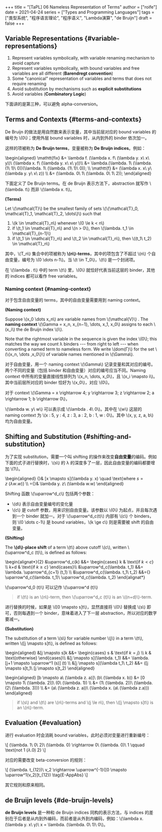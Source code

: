 +++
title = "[TaPL] 06 Nameless Representation of Terms"
author = ["roife"]
date = 2021-04-24
series = ["Types and Programming Languages"]
tags = ["类型系统", "程序语言理论", "程序语义", "Lambda演算", "de Bruijn"]
draft = false
+++

## Variable Representations {#variable-representations}

1.  Represent variables symbolically, with variable renaming mechanism to avoid capture
2.  Represent variables symbolically, with bound variables and free variables are all different (**Barendregt convention**)
3.  Some "canonical" representation of variables and terms that does not require renaming
4.  Avoid substitution by mechanisms such as **explicit substitutions**
5.  Avoid variables (**Combinatory Logic**)

下面讲的是第三种，可以避免 alpha-conversion。


## Terms and Contexts {#terms-and-contexts}

De Bruijn 的做法是用自然数来表示变量，其中当前层对应的 bound variables 的编号为 \\(0\\)；使用外层 bound variables 时，从内到外的 binder 依次加一。

这样的项被称为 **De Bruijn terms**，变量被称为 **De Bruijn indices**。例如：

\begin{aligned}
    \mathtt{fix} &= \lambda f. (\lambda x. f\ (\lambda y. x\ x\ y))\ (\lambda x. f\ (\lambda y. x\ x\ y))\\\\
    &= \lambda.(\lambda. 1\ (\lambda. (1\ 1)\ 0))(\lambda. 1\ (\lambda. (1\ 1)\ 0)); \\\\
    \mathtt{f} &= (\lambda x. x\ y\ (\lambda y. y\ x\ z)) \\\\
    &= (\lambda. 0\ 1\ (\lambda. 0\ 1\ 2));
\end{aligned}

下面定义了 De Bruijn terms。在 de Bruijn 表示方法下，abstraction 就写作 \\(\lambda. t\\) 而非 \\(\lambda x. t\\)。

<div class="definition">

**(Terms)**

Let \\(\mathcal{T}\\) be the smallest family of sets \\(\\{\mathcal{T}\_0, \mathcal{T}\_1, \mathcal{T}\_2, \dots\\}\\) such that

1.  \\(k \in \mathcal{T}\_n\\) whenever \\(0 \le k < n\\)
2.  if \\(t\_1 \in \mathcal{T}\_n\\) and \\(n > 0\\), then \\(\lambda. t\_1 \in \mathcal{T}\_{n-1}\\)
3.  if \\(t\_1 \in \mathcal{T}\_n\\) and \\(t\_2 \in \mathcal{T}\_n\\), then \\((t\_1\ t\_2) \in \mathcal{T}\_n\\)

</div>

其中，\\(T\_n\\) 集合中的项被称为 **\\(n\\)-terms**，其中的项包含了不超过 \\(n\\) 个自由变量，编号为 \\(0 \dots n-1\\)。当 \\(t \in T\_0\\)，\\(t\\) 是一个封闭项。

在 \\(\lambda . t\\) 中的 term \\(t\\) 里，\\(0\\) 就恰好代表当前这层的 binder，其他的 indices 都可以看作 free variables。


### Naming context {#naming-context}

对于包含自由变量的 terms，其中的自由变量需要用到 naming context。

<div class="definition">

**(Naming context)**

Suppose \\(x\_0 \dots x\_n\\) are variable names from \\(\mathcal{V}\\) . The **naming context** \\(\Gamma = x\_n, x\_{n−1}, \dots, x\_1, x\_0\\) assigns to each \\(x\_i\\) the de Bruijn index \\(i\\).

Note that the rightmost variable in the sequence is given the index \\(0\\); this matches the way we count λ binders --- from right to left --- when converting a named term to nameless form. We write \\(dom(Γ)\\) for the set \\(\\{x\_n, \dots ,x\_0\\}\\) of variable names mentioned in \\(\Gamma\\).

</div>

对于自由变量，用一个 naming context \\(\Gamma\\) 记录变量和其对应的编号。两个不同的变量（包括 binder 和自由变量）对应的编号应当不同。Naming context 中所有的变量直接线性排列为 \\(x\_n, \dots, x\_0\\)，且 \\(x\_i \mapsto i\\)。其中当前层所对应的 binder 恰好为 \\(x\_0\\)，对应 \\(0\\)。

<div class="sample">

对于 context \\(\Gamma = x \rightarrow 4; y \rightarrow 3; z \rightarrow 2; a \rightarrow 1; b \rightarrow 0\\)，

\\(\lambda w. y\ w\\) 可以表示成 \\(\lambda . 4\ 0\\)。其中在 \\(w\\) 这层的 naming context 为 \\(x : 5, y : 4, z : 3, a : 2, b : 1, w : 0\\)。其中 \\(x, y, z, a, b\\) 均为自由变量。

</div>


## Shifting and Substitution {#shifting-and-substitution}

为了实现 substitution，需要一个叫 shifting 的操作来改变**自由变量**的编码。例如下面的式子进行替换时，\\(s\\) 的 λ 的深度多了一层，因此自由变量的编码都要增加 \\(1\\)。

\begin{aligned}
     {}& [x \mapsto s\]\(\lambda y. x) \quad \text{where $s = z\ (\lambda w.w)$} \\\\
    ={}& \lambda y. z\ (\lambda w.w)
\end{aligned}

Shifting 函数 \\(\uparrow^d\_c\\) 包括两个参数：

-   \\(d\\) 表示自由变量编号的变化量
-   \\(c\\) 是 cutoff 参数，用来识别自由变量。该参数以 \\(0\\) 为起点，并且每次遇到一个 binder 就加一。对于 \\(\uparrow^d\_c(t)\\) 内部有 \\(c\\) 个 binders，则 \\(0 \dots c-1\\) 是 bound variables，\\(k \ge c\\) 则是需要被 shift 的自由变量。

<div class="definition">

**(Shifting)**

The **\\(d\\)-place shift** of a term \\(t\\) above cutoff \\(c\\), written \\(\uparrow^d\_c (t)\\), is defined as follows:

\begin{alignat\*}{2}
&\uparrow^d\_c(k) &&=
    \begin{cases}
        k & \text{if $k < c$} \\\\
        k+d & \text{if $k \ge c$}
    \end{cases}\\\\
&\uparrow^d\_c(\lambda. t\_1) &&= \lambda. \uparrow^d\_{c+1} (t\_1) \\\\
&\uparrow^d\_c(\lambda. t\_1\ t\_2) &&={} \uparrow^d\_c(\lambda. t\_1)\ \uparrow^d\_c(\lambda. t\_2)
\end{alignat\*}

\\(\uparrow^d\_0 (t)\\) 可以记作 \\(\uparrow^d (t)\\)

</div>

> if \\(t\\) is an \\(n\\)-term, then \\(\uparrow^d\_c (t)\\) is an \\((n+d)\\)-term.

进行替换的时候，如果是 \\([0 \mapsto s]t\\)，显然直接将 \\(0\\) 替换成 \\(s\\) 即可，否则每遇到一个 binder，意味着进入了下一层 abstraction，所以对应的数字要减一。

<div class="definition">

**(Substitution)**

The substitution of a term \\(s\\) for variable number \\(j\\) in a term \\(t\\), written \\([j \mapsto s]t\\), is defined as follows:

\begin{aligned}
&[j \mapsto s]k &&=
  \begin{cases}
      s & \text{if $k = j$} \\\\
      k & \text{otherwise}
  \end{cases}\\\\
&[j \mapsto s\]\(\lambda. t\_1) &&= \lambda. [j+1 \mapsto \uparrow^1 (s)] (t) \\\\
&[j \mapsto s\]\(\lambda t\_1\ t\_2) &&= ([j \mapsto s]t\_1\ [j \mapsto s]t\_2)
\end{aligned}

</div>

<div class="sample">

\begin{aligned}
    [b \mapsto a\ (\lambda z. a)]\ (b\ (\lambda x. b)) &= [0 \mapsto 1\ (\lambda. 2)]\ (0\ (\lambda. 1)) \\\\
    &= (1\ (\lambda. 2))\ (\lambda. (2\ (\lambda. 3))) \\\\
    &= (a\ (\lambda z. a))\ (\lambda x. (a\ (\lambda z.a)))
\end{aligned}

</div>

> if \\(s\\) and \\(t\\) are \\(n\\)-terms and \\(j \le n\\), then \\([j \mapsto s]t\\) is an \\(n\\)-term.


## Evaluation {#evaluation}

进行 evaluation 时会消耗 bound variables，此时必须对变量进行重新编号：

\\[
(\lambda. 1\ 0\ 2)\ (\lambda. 0) \rightarrow 0\ (\lambda. 0)\ 1 \qquad \text{not $1\ (\lambda.0)\ 2$}
\\]

对应的需要改变 beta-conversion 的规则：

\\[
(\lambda. t\_{12})\ v\_2 \rightarrow \uparrow^{-1}([0 \mapsto \uparrow^1(v\_2)]t\_{12}) \tag{E-AppAbs}
\\]

其它规则和原来相同。


## de Bruijn levels {#de-bruijn-levels}

**de Bruijn levels** 是一种和 de Bruijn indices 同构的表示方法，与 indices 的差别在于后者是从内到外编码，而前者是从外到内编码，例如：\\(\lambda x. (\lambda y. x\ y)\ x = \lambda. (\lambda. 0\ 1)\ 0\\)。
